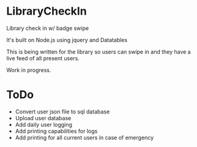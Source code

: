 # LibraryCheckIn
Library check in w/ badge swipe

It's built on Node.js using jquery and Datatables

This is being written for the library so users can swipe in and they have a live feed of all present users. 

Work in progress.

# ToDo
- Convert user json file to sql database
- Upload user database
- Add daily user logging
- Add printing capabilities for logs
- Add printing for all current users in case of emergency
